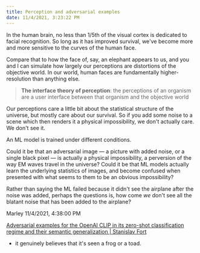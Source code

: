 ```yaml
---
title: Perception and adversarial examples
date: 11/4/2021, 3:23:22 PM
---
```


<!-- # Perception and adversarial images -->

In the human brain, no less than 1/5th of the visual cortex is dedicated to facial recognition. So long as it has improved survival, we've become more and more sensitive to the curves of the human face.

Compare that to how the face of, say, an elephant appears to us, and you and I can simulate how largely our perceptions are distortions of the objective world. In our world, human faces are fundamentally higher-resolution than anything else.

> **The interface theory of perception**: the perceptions of an organism are a user interface between that organism and the objective world

Our perceptions care a little bit about the statistical structure of the universe, but mostly care about our survival. So if you add some noise to a scene which then renders it a physical impossibility, we don't actually care. We don't see it.

An ML model is trained under different conditions.

Could it be that an adversarial image — a picture with added noise, or a single black pixel — is actually a physical impossibility, a perversion of the way EM waves travel in the universe? Could it be that ML models actually learn the underlying statistics of images, and become confused when presented with what seems to them to be an obvious impossibility?

Rather than saying the ML failed because it didn't see the airplane after the noise was added, perhaps the questions is, how come _we_ don't see all the blatant noise that has been added to the airplane?

Marley
11/4/2021, 4:38:00 PM

[Adversarial examples for the OpenAI CLIP in its zero-shot classification regime and their semantic generalization \| Stanislav Fort](https://stanislavfort.github.io/blog/OpenAI_CLIP_adversarial_examples/)

- it genuinely believes that it's seen a frog or a toad.

